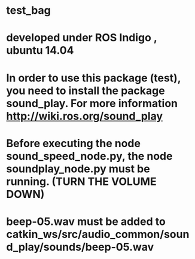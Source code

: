 # test_bag
# developed under ROS Indigo , ubuntu 14.04
# In order to use this package (test), you need to install the package sound_play. For more information http://wiki.ros.org/sound_play
# Before executing the node sound_speed_node.py, the node soundplay_node.py must be running. (TURN THE VOLUME DOWN)
# beep-05.wav must be added to catkin_ws/src/audio_common/sound_play/sounds/beep-05.wav
